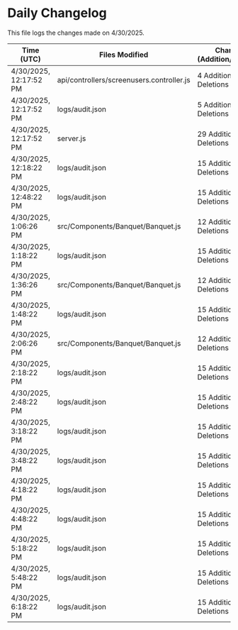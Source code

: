 # Daily Changelog

This file logs the changes made on 4/30/2025.

| Time (UTC)             | Files Modified                    | Changes (Addition/Deletion) |
|------------------------|-----------------------------------|-----------------------------|
| 4/30/2025, 12:17:52 PM | api/controllers/screenusers.controller.js | 4 Additions & 4 Deletions |
| 4/30/2025, 12:17:52 PM | logs/audit.json | 5 Additions & 5 Deletions |
| 4/30/2025, 12:17:52 PM | server.js | 29 Additions & 28 Deletions |
| 4/30/2025, 12:18:22 PM | logs/audit.json | 15 Additions & 15 Deletions|
| 4/30/2025, 12:48:22 PM | logs/audit.json | 15 Additions & 15 Deletions|
| 4/30/2025, 1:06:26 PM | src/Components/Banquet/Banquet.js | 12 Additions & 8 Deletions|
| 4/30/2025, 1:18:22 PM | logs/audit.json | 15 Additions & 15 Deletions|
| 4/30/2025, 1:36:26 PM | src/Components/Banquet/Banquet.js | 12 Additions & 8 Deletions|
| 4/30/2025, 1:48:22 PM | logs/audit.json | 15 Additions & 15 Deletions|
| 4/30/2025, 2:06:26 PM | src/Components/Banquet/Banquet.js | 12 Additions & 8 Deletions|
| 4/30/2025, 2:18:22 PM | logs/audit.json | 15 Additions & 15 Deletions|
| 4/30/2025, 2:48:22 PM | logs/audit.json | 15 Additions & 15 Deletions|
| 4/30/2025, 3:18:22 PM | logs/audit.json | 15 Additions & 15 Deletions|
| 4/30/2025, 3:48:22 PM | logs/audit.json | 15 Additions & 15 Deletions|
| 4/30/2025, 4:18:22 PM | logs/audit.json | 15 Additions & 15 Deletions|
| 4/30/2025, 4:48:22 PM | logs/audit.json | 15 Additions & 15 Deletions|
| 4/30/2025, 5:18:22 PM | logs/audit.json | 15 Additions & 15 Deletions|
| 4/30/2025, 5:48:22 PM | logs/audit.json | 15 Additions & 15 Deletions|
| 4/30/2025, 6:18:22 PM | logs/audit.json | 15 Additions & 15 Deletions|
